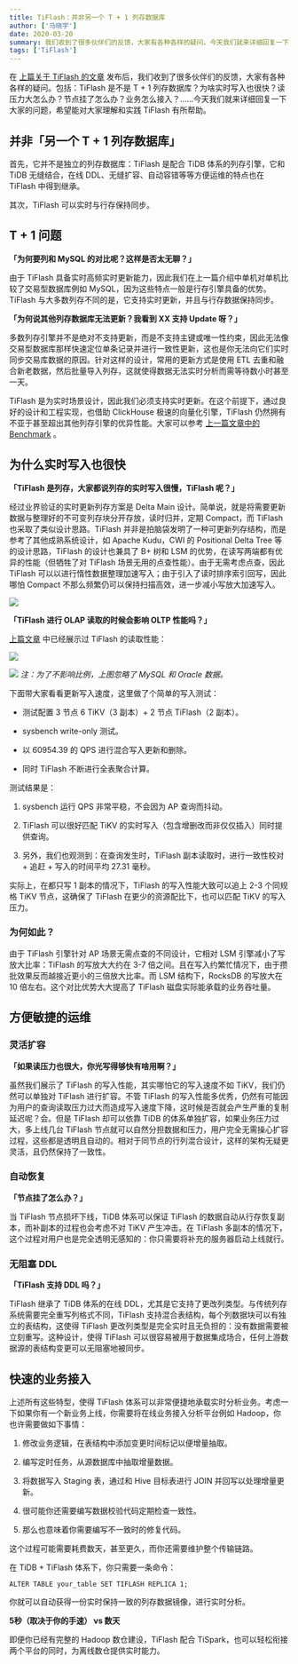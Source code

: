 ```yaml
---
title: TiFlash：并非另一个 T + 1 列存数据库
author: ['马晓宇']
date: 2020-03-20
summary: 我们收到了很多伙伴们的反馈，大家有各种各样的疑问，今天我们就来详细回复一下大家的问题，希望能对大家理解和实践 TiFlash 有所帮助。
tags: ['TiFlash']
---
```

在 [上篇关于 TiFlash 的文章](https://pingcap.com/blog-cn/tidb-and-tiflash-vs-mysql-mariadb-greenplum-apache-spark/) 发布后，我们收到了很多伙伴们的反馈，大家有各种各样的疑问。包括：TiFlash 是不是 T + 1 列存数据库？为啥实时写入也很快？读压力大怎么办？节点挂了怎么办？业务怎么接入？……今天我们就来详细回复一下大家的问题，希望能对大家理解和实践 TiFlash 有所帮助。

## 并非「另一个 T + 1 列存数据库」

首先，它并不是独立的列存数据库：TiFlash 是配合 TiDB 体系的列存引擎，它和 TiDB 无缝结合，在线 DDL、无缝扩容、自动容错等等方便运维的特点也在 TiFlash 中得到继承。

其次，TiFlash 可以实时与行存保持同步。

## T + 1 问题

**「为何要列和 MySQL 的对比呢？这样是否太无聊？」**

由于 TiFlash 具备实时高频实时更新能力，因此我们在上一篇介绍中单机对单机比较了交易型数据库例如 MySQL，因为这些特点一般是行存引擎具备的优势。TiFlash 与大多数列存不同的是，它支持实时更新，并且与行存数据保持同步。

**「为何说其他列存数据库无法更新？我看到 XX 支持 Update 呀？」**

多数列存引擎并不是绝对不支持更新，而是不支持主键或唯一性约束，因此无法像交易型数据库那样快速定位单条记录并进行一致性更新，这也是你无法向它们实时同步交易库数据的原因。针对这样的设计，常用的更新方式是使用 ETL 去重和融合新老数据，然后批量导入列存，这就使得数据无法实时分析而需等待数小时甚至一天。

TiFlash 是为实时场景设计，因此我们必须支持实时更新。在这个前提下，通过良好的设计和工程实现，也借助 ClickHouse 极速的向量化引擎，TiFlash 仍然拥有不亚于甚至超出其他列存引擎的优异性能。大家可以参考 [上一篇文章中的 Benchmark](https://pingcap.com/blog-cn/tidb-and-tiflash-vs-mysql-mariadb-greenplum-apache-spark/) 。

## 为什么实时写入也很快

**「TiFlash 是列存，大家都说列存的实时写入很慢，TiFlash 呢？」**

经过业界验证的实时更新列存方案是 Delta Main 设计。简单说，就是将需要更新数据与整理好的不可变列存块分开存放，读时归并，定期 Compact，而 TiFlash 也采取了类似设计思路。TiFlash 并非是拍脑袋发明了一种可更新列存结构，而是参考了其他成熟系统设计，如 Apache Kudu，CWI 的 Positional Delta Tree 等的设计思路，TiFlash 的设计也兼具了 B+ 树和 LSM 的优势，在读写两端都有优异的性能（但牺牲了对 TiFlash 场景无用的点查性能）。由于无需考虑点查，因此 TiFlash 可以以进行惰性数据整理加速写入；由于引入了读时排序索引回写，因此哪怕 Compact 不那么频繁仍可以保持扫描高效，进一步减小写放大加速写入。

![](media/tiflash-column-database/1-tiflash-design.png)

**「TiFlash 进行 OLAP 读取的时候会影响 OLTP 性能吗？」**

[上篇文章](https://pingcap.com/blog-cn/tidb-and-tiflash-vs-mysql-mariadb-greenplum-apache-spark/) 中已经展示过 TiFlash 的读取性能：

![](media/tiflash-column-database/2-read-performance.png)

![](media/tiflash-column-database/3-read-performance-chart.png)
*注：为了不影响比例，上图忽略了 MySQL 和 Oracle 数据。*

下面带大家看看更新写入速度，这里做了个简单的写入测试：

* 测试配置 3 节点 6 TiKV（3 副本）+ 2 节点 TiFlash（2 副本）。

* sysbench write-only 测试。

* 以 60954.39 的 QPS 进行混合写入更新和删除。

* 同时 TiFlash 不断进行全表聚合计算。

测试结果是：

1. sysbench 运行 QPS 非常平稳，不会因为 AP 查询而抖动。

2. TiFlash 可以很好匹配 TiKV 的实时写入（包含增删改而非仅仅插入）同时提供查询。

3. 另外，我们也观测到：在查询发生时，TiFlash 副本读取时，进行一致性校对 + 追赶 + 写入的时间平均 27.31 毫秒。

实际上，在都只写 1 副本的情况下，TiFlash 的写入性能大致可以追上 2-3 个同规格 TiKV 节点，这确保了 TiFlash 在更少的资源配比下，也可以匹配 TiKV 的写入压力。

### 为何如此？

由于 TiFlash 引擎针对 AP 场景无需点查的不同设计，它相对 LSM 引擎减小了写放大比率：TiFlash 的写放大大约在 3-7 倍之间。且在写入约繁忙情况下，由于攒批效果反而越接近更小的三倍放大比率。而 LSM 结构下，RocksDB 的写放大在 10 倍左右。这个对比优势大大提高了 TiFlash 磁盘实际能承载的业务吞吐量。

## 方便敏捷的运维

### 灵活扩容

**「如果读压力也很大，你光写得够快有啥用啊？」**

虽然我们展示了 TiFlash 的写入性能，其实哪怕它的写入速度不如 TiKV，我们仍然可以单独对 TiFlash 进行扩容。不管 TiFlash 的写入性能多优秀，仍然有可能因为用户的查询读取压力过大而造成写入速度下降，这时候是否就会产生严重的复制延迟呢？会。但是 TiFlash 却可以依靠 TiDB 的体系单独扩容，如果业务压力过大，多上线几台 TiFlash 节点就可以自然分担数据和压力，用户完全无需操心扩容过程，这些都是透明且自动的。相对于同节点的行列混合设计，这样的架构无疑更灵活，且仍然保持了一致性。

### 自动恢复

**「节点挂了怎么办？」**

当 TiFlash 节点损坏下线，TiDB 体系可以保证 TiFlash 的数据自动从行存恢复副本，而补副本的过程也会考虑不对 TiKV 产生冲击。在 TiFlash 多副本的情况下，这个过程对用户也是完全透明无感知的：你只需要将补充的服务器启动上线就行。

### 无阻塞 DDL

**「TiFlash 支持 DDL 吗？」**

TiFlash 继承了 TiDB 体系的在线 DDL，尤其是它支持了更改列类型。与传统列存系统需要完全重写列格式不同，TiFlash 支持混合表结构，每个列数据块可以有独立的表结构，这使得 TiFlash 更改列类型是完全实时且无负担的：没有数据需要被立刻重写。这种设计，使得 TiFlash 可以很容易被用于数据集成场合，任何上游数据源的表结构变更可以无阻塞地被同步。

## 快速的业务接入

上述所有这些特型，使得 TiFlash 体系可以非常便捷地承载实时分析业务。考虑一下如果你有一个新业务上线，你需要将在线业务接入分析平台例如 Hadoop，你也许需要做如下事情：

1. 修改业务逻辑，在表结构中添加变更时间标记以便增量抽取。

2. 编写定时任务，从源数据库中抽取增量数据。

3. 将数据写入 Staging 表，通过和 Hive 目标表进行 JOIN 并回写以处理增量更新。

4. 很可能你还需要编写数据校验代码定期检查一致性。

5. 那么也意味着你需要编写不一致时的修复代码。

这个过程可能需要耗费数天，甚至更久，而你还需要维护整个传输链路。

在 TiDB + TiFlash 体系下，你只需要一条命令：

```
ALTER TABLE your_table SET TIFLASH REPLICA 1;
```

你就可以自动获得一份实时保持一致的列存数据镜像，进行实时分析。

**5秒（取决于你的手速） vs 数天**

即便你已经有完整的 Hadoop 数仓建设，TiFlash 配合 TiSpark，也可以轻松衔接两个平台的同时，为离线数仓提供实时能力。
